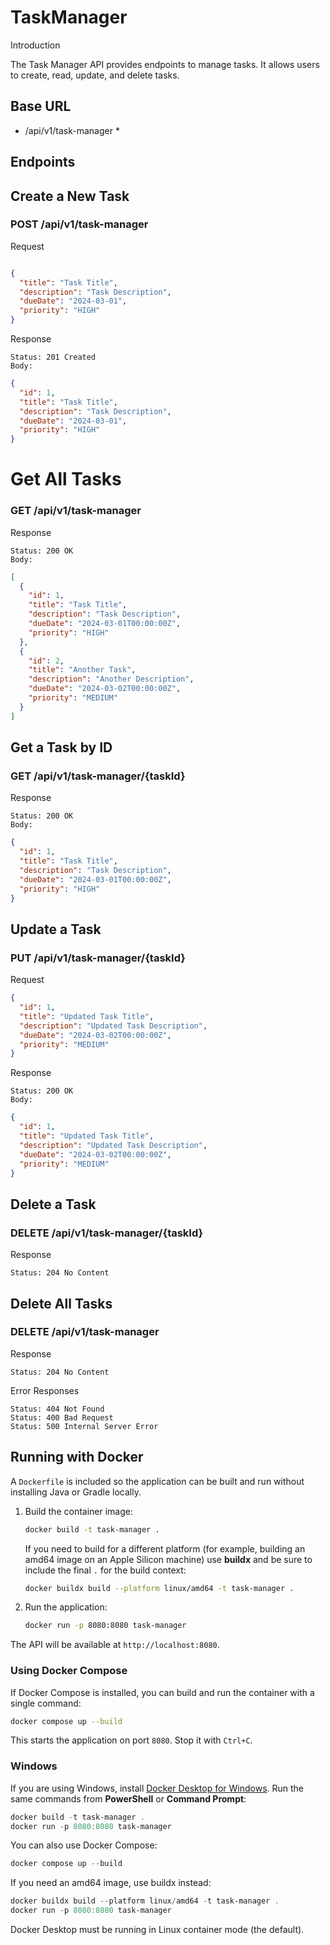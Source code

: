 # TaskManager
Introduction

The Task Manager API provides endpoints to manage tasks. It allows users to create, read, update, and delete tasks.
## Base URL
* /api/v1/task-manager *

## Endpoints

## Create a New Task

### POST /api/v1/task-manager
Request

```json

{
  "title": "Task Title",
  "description": "Task Description",
  "dueDate": "2024-03-01",
  "priority": "HIGH"
}
```
Response

    Status: 201 Created
    Body:

```json
{
  "id": 1,
  "title": "Task Title",
  "description": "Task Description",
  "dueDate": "2024-03-01",
  "priority": "HIGH"
}
```
# Get All Tasks

### GET /api/v1/task-manager

Response

    Status: 200 OK
    Body:

```json
[
  {
    "id": 1,
    "title": "Task Title",
    "description": "Task Description",
    "dueDate": "2024-03-01T00:00:00Z",
    "priority": "HIGH"
  },
  {
    "id": 2,
    "title": "Another Task",
    "description": "Another Description",
    "dueDate": "2024-03-02T00:00:00Z",
    "priority": "MEDIUM"
  }
]
```
## Get a Task by ID

### GET /api/v1/task-manager/{taskId}
Response

    Status: 200 OK
    Body:

```json
{
  "id": 1,
  "title": "Task Title",
  "description": "Task Description",
  "dueDate": "2024-03-01T00:00:00Z",
  "priority": "HIGH"
}
```
## Update a Task

### PUT /api/v1/task-manager/{taskId}
Request

```json
{
  "id": 1,
  "title": "Updated Task Title",
  "description": "Updated Task Description",
  "dueDate": "2024-03-02T00:00:00Z",
  "priority": "MEDIUM"
}
```
Response

    Status: 200 OK
    Body:

```json
{
  "id": 1,
  "title": "Updated Task Title",
  "description": "Updated Task Description",
  "dueDate": "2024-03-02T00:00:00Z",
  "priority": "MEDIUM"
}
```
## Delete a Task

### DELETE /api/v1/task-manager/{taskId}
Response

    Status: 204 No Content

## Delete All Tasks

### DELETE /api/v1/task-manager
Response

    Status: 204 No Content

Error Responses

    Status: 404 Not Found
    Status: 400 Bad Request
    Status: 500 Internal Server Error

## Running with Docker

A `Dockerfile` is included so the application can be built and run without installing Java or Gradle locally.

1. Build the container image:
   ```bash
   docker build -t task-manager .
   ```
   If you need to build for a different platform (for example, building an 
   amd64 image on an Apple Silicon machine) use **buildx** and be sure to
   include the final `.` for the build context:
   ```bash
   docker buildx build --platform linux/amd64 -t task-manager .
   ```
2. Run the application:
   ```bash
   docker run -p 8080:8080 task-manager
   ```

The API will be available at `http://localhost:8080`.

### Using Docker Compose

If Docker Compose is installed, you can build and run the container with a single command:

```bash
docker compose up --build
```

This starts the application on port `8080`. Stop it with `Ctrl+C`.

### Windows

If you are using Windows, install [Docker Desktop for Windows](https://docs.docker.com/desktop/install/windows-install/).
Run the same commands from **PowerShell** or **Command Prompt**:

```powershell
docker build -t task-manager .
docker run -p 8080:8080 task-manager
```

You can also use Docker Compose:

```powershell
docker compose up --build
```

If you need an amd64 image, use buildx instead:

```powershell
docker buildx build --platform linux/amd64 -t task-manager .
docker run -p 8080:8080 task-manager
```

Docker Desktop must be running in Linux container mode (the default).
